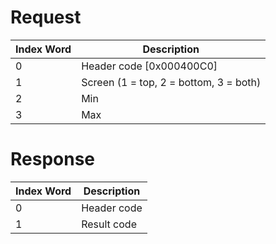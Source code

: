 # Request

| Index Word | Description                            |
|------------|----------------------------------------|
| 0          | Header code \[0x000400C0\]             |
| 1          | Screen (1 = top, 2 = bottom, 3 = both) |
| 2          | Min                                    |
| 3          | Max                                    |

# Response

| Index Word | Description |
|------------|-------------|
| 0          | Header code |
| 1          | Result code |